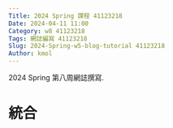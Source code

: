 ```yaml
---
Title: 2024 Spring 課程 41123218
Date: 2024-04-11 11:00
Category: w8 41123218
Tags: 網誌編寫 41123218
Slug: 2024-Spring-w5-blog-tutorial 41123218
Author: kmol
---
```


2024 Spring 第八周網誌撰寫.

<!-- PELICAN_END_SUMMARY -->

# 統合